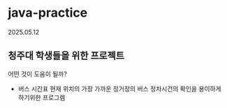 # java-practice
2025.05.12

## 청주대 학생들을 위한 프로젝트
어떤 것이 도움이 될까?

- 버스 시간표
  현재 위치의 가장 가까운 정거장의 버스 정차시건의 확인을 용이하게 하기위한 프로그렘

